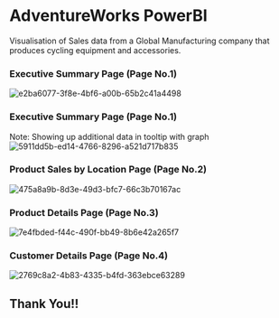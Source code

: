 # AdventureWorks PowerBI 
Visualisation of Sales data from a Global Manufacturing company that produces cycling equipment and accessories. 

### Executive Summary Page (Page No.1)
![e2ba6077-3f8e-4bf6-a00b-65b2c41a4498](https://github.com/Pravin770/AdventureWorksPowerBI/assets/56891610/2436d8cc-0217-45c6-aee8-21c93511a89e)


### Executive Summary Page (Page No.1) 
Note: Showing up additional data in tooltip with graph
![5911dd5b-ed14-4766-8296-a521d717b835](https://github.com/Pravin770/AdventureWorksPowerBI/assets/56891610/dcc60ed2-355d-439a-b2ac-e05909f39653)


### Product Sales by Location Page (Page No.2)
![475a8a9b-8d3e-49d3-bfc7-66c3b70167ac](https://github.com/Pravin770/AdventureWorksPowerBI/assets/56891610/d057097d-f0a9-4671-90b9-7bfc3ecade8b)


### Product Details Page (Page No.3)
![7e4fbded-f44c-490f-bb49-8b6e42a265f7](https://github.com/Pravin770/AdventureWorksPowerBI/assets/56891610/9fd78cf7-157c-4885-9d89-3ea713272f81)


### Customer Details Page (Page No.4)
![2769c8a2-4b83-4335-b4fd-363ebce63289](https://github.com/Pravin770/AdventureWorksPowerBI/assets/56891610/ef06a2c5-5e54-4fe4-8e97-9757dadc56f5)


## Thank You!!
